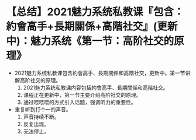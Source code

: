 # 【总结】2021魅力系统私教课『包含：約會高手+長期關係+高階社交』(更新中)：魅力系统《第一节：高阶社交的原理》

-   2021魅力系统私教课包含約會高手、長期關係和高階社交，更新中。第一节讲解高阶社交的原理。
    1.  2021魅力系统私教课内容包括約會高手、長期關係和高階社交。
    2.  课程正在更新中，第一节主要介绍高阶社交的原理。
    3.  通过喂喂喂的方式引入话题，强调听力的重要性。
-   重复听到打个一的声音。
    1.  声音持续不断。
    2.  反复出现。
    3.  无法停止。